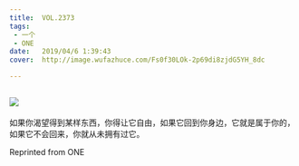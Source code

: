 ```yaml
---
title:	VOL.2373
tags:
 - 一个
 - ONE
date:	2019/04/6 1:39:43
cover:	http://image.wufazhuce.com/Fs0f30LOk-2p69di8zjdG5YH_8dc

---
```

![](http://image.wufazhuce.com/Fs0f30LOk-2p69di8zjdG5YH_8dc)
---

如果你渴望得到某样东西，你得让它自由，如果它回到你身边，它就是属于你的，如果它不会回来，你就从未拥有过它。
 
Reprinted from ONE
